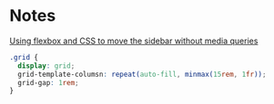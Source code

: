 # Notes

[Using flexbox and CSS to move the sidebar without media queries][flexbox-youtube-video]

```css
.grid {
  display: grid;
  grid-template-columsn: repeat(auto-fill, minmax(15rem, 1fr));
  grid-gap: 1rem;
}
```

[flexbox-youtube-video]: https://www.youtube.com/watch?v=qOUtkN6M52M "Flexbox youtube video"
